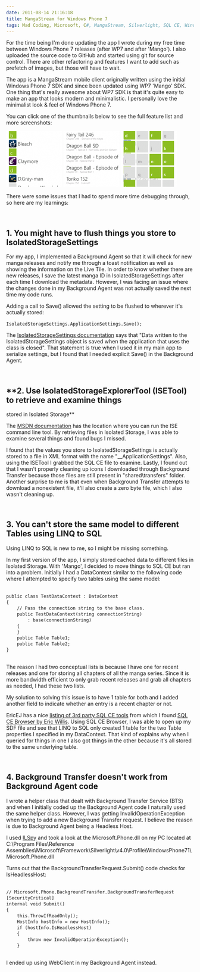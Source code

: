 ```yaml
---
date: 2011-08-14 21:16:18
title: MangaStream for Windows Phone 7
tags: Mad Coding, Microsoft, C#, MangaStream, Silverlight, SQL CE, Windows Phone 7, WP7
---
```

For the time being I'm done updating the app I wrote during my free time
between Windows Phone 7 releases (after WP7 and after 'Mango'). I also uploaded
the source code to GitHub and started using git for source control. There are
other refactoring and features I want to add such as prefetch of images, but
those will have to wait.

The app is a MangaStream mobile client originally written using the initial
Windows Phone 7 SDK and since been updated using WP7 'Mango' SDK. One thing
that's really awesome about WP7 SDK is that it's quite easy to make an app that
looks modern and minimalistic. I personally love the minimalist look & feel of
Windows Phone 7.

You can click one of the thumbnails below to see the full feature list and more
screenshots:

[![](/images/MangaStream1-150x150.png)][1]
[![](/images/MangaStream2-150x150.png)][1]
[![](/images/MangaStream3-150x150.png)][1]

There were some issues that I had to spend more time debugging through, so here
are my learnings:

<br>

## **1. You might have to flush things you store to IsolatedStorageSettings**

For my app, I implemented a Background Agent so that it will check for new
manga releases and notify me through a toast notification as well as showing
the information on the Live Tile. In order to know whether there are new
releases, I save the latest manga ID in IsolatedStorageSettings after each time
I download the metadata. However, I was facing an issue where the changes done
in my Background Agent was not actually saved the next time my code runs.

Adding a call to Save() allowed the setting to be flushed to wherever it's
actually stored:

<pre><code class="csharp">IsolatedStorageSettings.ApplicationSettings.Save();</code></pre>

The [IsolatedStorageSettings documentation][2] says that "Data written to the
IsolatedStorageSettings object is saved when the application that uses the
class is closed". That statement is true when I used it in my main app to
serialize settings, but I found that I needed explicit Save() in the Background
Agent.

<br>

## **2. Use IsolatedStorageExplorerTool (ISETool) to retrieve and examine things
stored in Isolated Storage**

The [MSDN documentation][3] has the location where you can run the ISE command
line tool. By retrieving files in Isolated Storage, I was able to examine
several things and found bugs I missed.

I found that the values you store to IsolatedStorageSettings is actually stored
to a file in XML format with the name "__ApplicationSettings". Also, using the
ISETool I grabbed the SQL CE file to examine. Lastly, I found out that I wasn't
properly cleaning up icons I downloaded through Background Transfer because
those files are still present in "shared\transfers" folder. Another surprise to
me is that even when Background Transfer attempts to download a nonexistent
file, it'll also create a zero byte file, which I also wasn't cleaning up.

<br>

## **3. You can't store the same model to different Tables using LINQ to SQL**

Using LINQ to SQL is new to me, so I might be missing something.

In my first version of the app, I simply stored cached data to different files
in Isolated Storage. With 'Mango', I decided to move things to SQL CE but ran
into a problem. Initially I had a DataContext similar to the following code
where I attempted to specify two tables using the same model:

<pre><code class="csharp">
public class TestDataContext : DataContext
{
    // Pass the connection string to the base class.
    public TestDataContext(string connectionString)
        : base(connectionString)
    {
    }
    public Table<TestModel> Table1;
    public Table<TestModel> Table2;
}

</code></pre>

The reason I had two conceptual lists is because I have one for recent releases
and one for storing all chapters of all the manga series. Since it is more
bandwidth efficient to only grab recent releases and grab all chapters as
needed, I had these two lists.

My solution to solving this issue is to have 1 table for both and I added
another field to indicate whether an entry is a recent chapter or not.

EricEJ has a nice [listing of 3rd party SQL CE tools][4] from which I found
[SQL CE Browser by Eric Willis][5]. Using SQL CE Browser, I was able to open up
my SDF file and see that LINQ to SQL only created 1 table for the two
Table<TestModel> properties I specified in my DataContext. That kind of
explains why when I queried for things in one I also got things in the other
because it's all stored to the same underlying table.

<br>

## **4. Background Transfer doesn't work from Background Agent code**

I wrote a helper class that dealt with Background Transfer Service (BTS) and
when I initially coded up the Background Agent code I naturally used the same
helper class. However, I was getting InvalidOperationException when trying to
add a new Background Transfer request. I believe the reason is due to
Background Agent being a Headless Host.

I used [ILSpy](http://wiki.sharpdevelop.net/ILSpy.ashx) and took a look at the
Microsoft.Phone.dll on my PC located at C:\\Program Files\\Reference
Assemblies\\Microsoft\\Framework\\Silverlight\\v4.0\\Profile\\WindowsPhone71\\Microsoft.Phone.dll

Turns out that the BackgroundTransferRequest.Submit() code checks for
IsHeadlessHost:

<pre><code class="csharp">
// Microsoft.Phone.BackgroundTransfer.BackgroundTransferRequest
[SecurityCritical]
internal void Submit()
{
    this.ThrowIfReadOnly();
    HostInfo hostInfo = new HostInfo();
    if (hostInfo.IsHeadlessHost)
    {
        throw new InvalidOperationException();
    }

</code></pre>

I ended up using WebClient in my Background Agent instead.

  [1]: /mangastream-for-windows-phone-7/
  [2]: http://msdn.microsoft.com/en-us/library/system.io.isolatedstorage.isolatedstoragesettings.save(v=VS.95).aspx
  [3]: http://msdn.microsoft.com/en-us/library/hh286408(v=vs.92).aspx
  [4]: http://erikej.blogspot.com/2009/04/sql-compact-3rd-party-tools.html
  [5]: http://notes.ericwillis.com/2009/12/sql-ce-browser-v-110/
